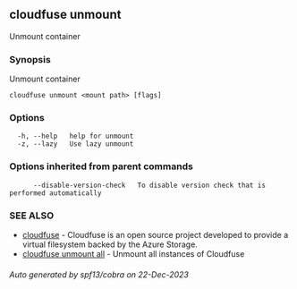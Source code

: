 ## cloudfuse unmount

Unmount container

### Synopsis

Unmount container

```
cloudfuse unmount <mount path> [flags]
```

### Options

```
  -h, --help   help for unmount
  -z, --lazy   Use lazy unmount
```

### Options inherited from parent commands

```
      --disable-version-check   To disable version check that is performed automatically
```

### SEE ALSO

* [cloudfuse](cloudfuse.md)	 - Cloudfuse is an open source project developed to provide a virtual filesystem backed by the Azure Storage.
* [cloudfuse unmount all](cloudfuse_unmount_all.md)	 - Unmount all instances of Cloudfuse

###### Auto generated by spf13/cobra on 22-Dec-2023
